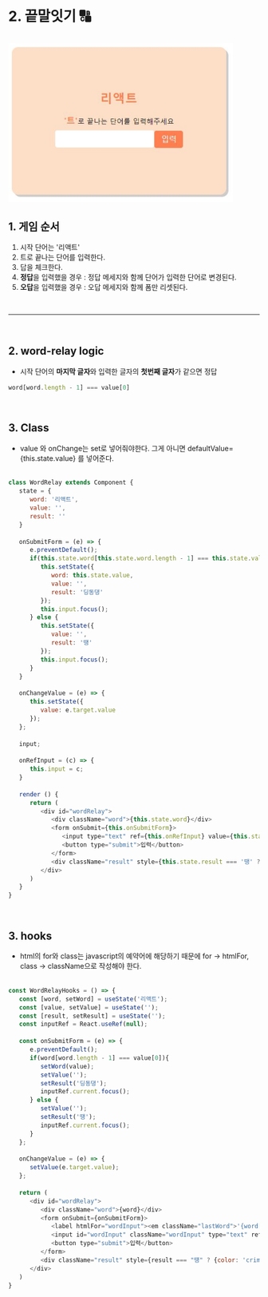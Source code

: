 # 2. 끝말잇기 🔠

<br />
<img src="https://github.com/lee-suyeon/react-app/blob/master/webgame/img/wordrelay.JPG?raw=true" width="450px" alt="wordrelay"></img>
<br/>

## 1. 게임 순서
1. 시작 단어는 '리액트'
2. 트로 끝나는 단어를 입력한다. 
3. 답을 체크한다. 
4. **정답**을 입력했을 경우 : 정답 메세지와 함께 단어가 입력한 단어로 변경된다. 
5. **오답**을 입력했을 경우 : 오답 메세지와 함께 폼만 리셋된다. 

<br/>

***

<br/>

## 2. word-relay logic
* 시작 단어의 **마지막 글자**와 입력한 글자의 **첫번째 글자**가 같으면 정답

```javascript
word[word.length - 1] === value[0] 
```

<br/>

## 3. Class

* value 와 onChange는 set로 넣어줘야한다. 그게 아니면  defaultValue={this.state.value} 를 넣어준다. 
```javascript

class WordRelay extends Component {
   state = {
      word: '리액트',
      value: '',
      result: ''
   }

   onSubmitForm = (e) => {
      e.preventDefault();
      if(this.state.word[this.state.word.length - 1] === this.state.value[0]){
         this.setState({
            word: this.state.value,
            value: '',
            result: '딩동댕'
         });
         this.input.focus();
      } else {
         this.setState({
            value: '',
            result: '땡'
         });
         this.input.focus();
      }
   }

   onChangeValue = (e) => {
      this.setState({
         value: e.target.value
      });
   };

   input;

   onRefInput = (c) => {
      this.input = c;
   }

   render () {
      return (
         <div id="wordRelay">
            <div className="word">{this.state.word}</div>
            <form onSubmit={this.onSubmitForm}>
               <input type="text" ref={this.onRefInput} value={this.state.value} onChange={this.onChangeValue} />
               <button type="submit">입력</button>
            </form>
            <div className="result" style={this.state.result === '땡' ? {color: 'crimson'} : {color: 'seagreen'}}>{this.state.result}</div>
         </div>
      )
   }
}

```

<br />

## 3. hooks

* html의 for와 class는 javascript의 예약어에 해당하기 때문에 for → htmlFor, class → className으로 작성해야 한다. 

```javascript

const WordRelayHooks = () => {
   const [word, setWord] = useState('리액트');
   const [value, setValue] = useState('');
   const [result, setResult] = useState('');
   const inputRef = React.useRef(null);

   const onSubmitForm = (e) => {
      e.preventDefault();
      if(word[word.length - 1] === value[0]){
         setWord(value);
         setValue('');
         setResult('딩동댕');
         inputRef.current.focus();
      } else {
         setValue('');
         setResult('땡');
         inputRef.current.focus();
      }
   };

   onChangeValue = (e) => {
      setValue(e.target.value);
   };

   return (
      <div id="wordRelay">
         <div className="word">{word}</div>
         <form onSubmit={onSubmitForm}>
            <label htmlFor="wordInput"><em className="lastWord">'{word[word.length - 1]}'</em>로 끝나는 단어를 입력해주세요</label>
            <input id="wordInput" className="wordInput" type="text" ref={ inputRef } value={value} onChange={onChangeValue} />
            <button type="submit">입력</button>
         </form>
         <div className="result" style={result === "땡" ? {color: 'crimson'} : {color: 'seagreen'}}>{result}</div>
      </div>
   )
}

```




